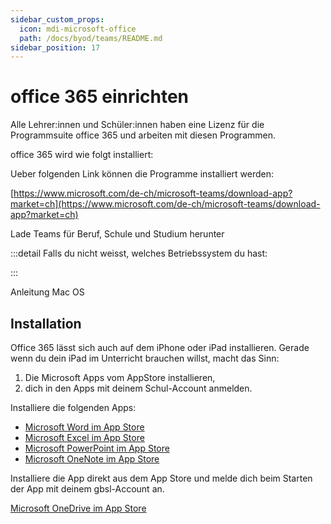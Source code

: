 ```yaml
---
sidebar_custom_props:
  icon: mdi-microsoft-office
  path: /docs/byod/teams/README.md
sidebar_position: 17
---
```


# office 365 einrichten

Alle Lehrer:innen und Schüler:innen haben eine Lizenz für die Programmsuite office 365 und arbeiten mit diesen Programmen.

office 365 wird wie folgt installiert:

<Tabs>
  <TabItem value="win" label="Windows">
  Ueber folgenden Link können die Programme installiert werden:



[https://www.microsoft.com/de-ch/microsoft-teams/download-app?market=ch](https://www.microsoft.com/de-ch/microsoft-teams/download-app?market=ch)


Lade Teams für Beruf, Schule und Studium herunter

:::detail
  Falls du nicht weisst, welches Betriebssystem du hast:
  
:::


  </TabItem>
  <TabItem value="osx" label="Mac OS">
    Anleitung Mac OS


  </TabItem>
  <TabItem value="ios" label="iOS">

## Installation

Office 365 lässt sich auch auf dem iPhone oder iPad installieren. Gerade wenn du dein iPad im Unterricht brauchen willst, macht das Sinn:

1. Die Microsoft Apps vom AppStore installieren,
2. dich in den Apps mit deinem Schul-Account anmelden.

Installiere die folgenden Apps:

- [Microsoft Word im App Store][1]
- [Microsoft Excel im App Store][2]
- [Microsoft PowerPoint im App Store][3]
- [Microsoft OneNote im App Store][4]



[1]: https://apps.apple.com/ch/app/microsoft-word/id586447913
[2]: https://apps.apple.com/ch/app/microsoft-excel/id586683407
[3]: https://apps.apple.com/ch/app/microsoft-powerpoint/id586449534
[4]: https://apps.apple.com/ch/app/microsoft-onenote/id410395246



  </TabItem>
  <TabItem value="android" label="Android">
Installiere die App direkt aus dem App Store und melde dich beim Starten der App mit deinem gbsl-Account an.

[Microsoft OneDrive im App Store](https://apps.apple.com/us/app/microsoft-onedrive/id477537958)
  </TabItem>
</Tabs>